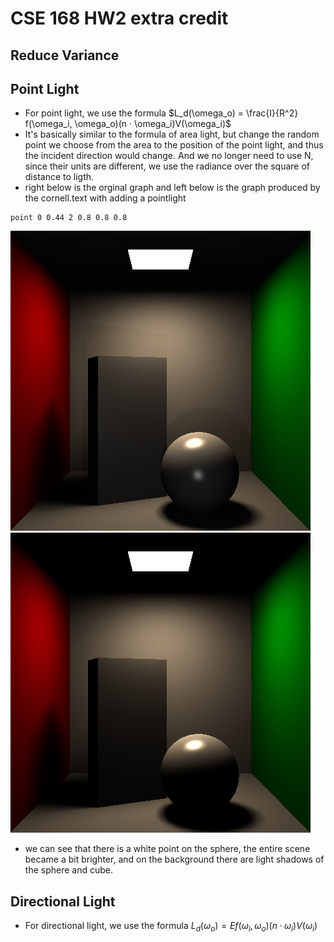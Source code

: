 # CSE 168 HW2 extra credit

## Reduce Variance





## Point Light
- For point light, we use the formula $L_d(\omega_o) = \frac{I}{R^2} f(\omega_i, \omega_o)(n · \omega_i)V(\omega_i)$
- It's basically similar to the formula of area light, but change the random point we choose from the area to the position of the point light, and thus the incident direction would change. And we no longer need to use N, since their units are different, we use the radiance over the square of distance to ligth.
- right below is the orginal graph and left below is the graph produced by the cornell.text with adding a pointlight
```
point 0 0.44 2 0.8 0.8 0.8
```
![Image](cornell_point.png)
![Image](cornell.png)

- we can see that there is a white point on the sphere, the entire scene became a bit brighter, and on the background there are light shadows of the sphere and cube.

## Directional Light
- For directional light, we use the formula $L_d(\omega_o) = E f(\omega_i, \omega_o)(n · \omega_i)V(\omega_i)$
